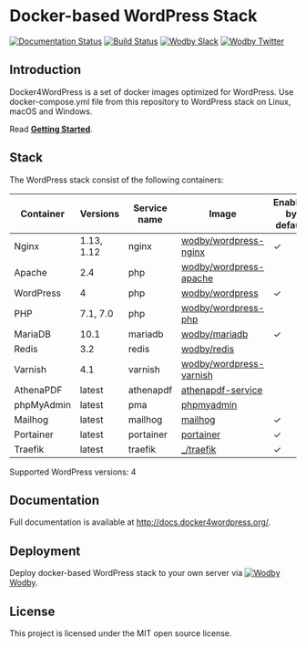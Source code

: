 # Docker-based WordPress Stack

[![Documentation Status](https://readthedocs.org/projects/docker4wordpress/badge/?version=latest)](http://docs.docker4wordpress.org)
[![Build Status](https://travis-ci.org/wodby/docker4wordpress.svg?branch=master)](https://travis-ci.org/wodby/docker4wordpress)
[![Wodby Slack](http://slack.wodby.com/badge.svg)](http://slack.wodby.com)
[![Wodby Twitter](https://img.shields.io/twitter/follow/wodbyhq.svg?style=social&label=Follow)](https://twitter.com/wodbyhq)

## Introduction

Docker4WordPress is a set of docker images optimized for WordPress. Use docker-compose.yml file from this repository to WordPress stack on Linux, macOS and Windows. 

Read [**Getting Started**](http://docs.docker4wordpress.org/en/latest/).

## Stack

[wodby/wordpress-nginx]: https://github.com/wodby/wordpress-nginx
[wodby/wordpress-apache]: https://github.com/wodby/wordpress-apache
[wodby/wordpress]: https://github.com/wodby/wordpress
[wodby/wordpress-php]: https://github.com/wodby/wordpress-php
[wodby/mariadb]: https://github.com/wodby/mariadb
[wodby/redis]: https://github.com/wodby/redis
[wodby/wordpress-varnish]: https://github.com/wodby/wordpress-varnish
[athenapdf-service]: https://hub.docker.com/r/arachnysdocker/athenapdf-service
[phpmyadmin]: https://hub.docker.com/r/phpmyadmin/phpmyadmin
[mailhog]: https://hub.docker.com/r/mailhog/mailhog
[portainer]: https://hub.docker.com/r/portainer/portainer
[_/traefik]: https://hub.docker.com/_/traefik

The WordPress stack consist of the following containers:

| Container | Versions | Service name | Image | Enabled by default |
| --------- | -------- | ------------ | ----- | ------------------ |
| Nginx      | 1.13, 1.12 | nginx     | [wodby/wordpress-nginx]   | ✓ |
| Apache     | 2.4        | php       | [wodby/wordpress-apache]  |   |
| WordPress  | 4          | php       | [wodby/wordpress]         | ✓ |
| PHP        | 7.1, 7.0   | php       | [wodby/wordpress-php]     |   |
| MariaDB    | 10.1       | mariadb   | [wodby/mariadb]           | ✓ |
| Redis      | 3.2        | redis     | [wodby/redis]             |   |
| Varnish    | 4.1        | varnish   | [wodby/wordpress-varnish] |   |
| AthenaPDF  | latest     | athenapdf | [athenapdf-service]       |   |
| phpMyAdmin | latest     | pma       | [phpmyadmin]              |   |
| Mailhog    | latest     | mailhog   | [mailhog]                 | ✓ |
| Portainer  | latest     | portainer | [portainer]               | ✓ |
| Traefik    | latest     | traefik   | [_/traefik]               | ✓ |

Supported WordPress versions: 4

## Documentation

Full documentation is available at http://docs.docker4wordpress.org/.

## Deployment

Deploy docker-based WordPress stack to your own server via [![Wodby](https://www.google.com/s2/favicons?domain=wodby.com) Wodby](https://cloud.wodby.com/stackhub/dcca9437-eef2-4b3b-8ab2-b7c9c480a19e/detail).

## License

This project is licensed under the MIT open source license.

